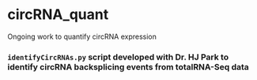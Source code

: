 # circRNA_quant
Ongoing work to quantify circRNA expression

### `identifyCircRNAs.py` script developed with Dr. HJ Park to identify circRNA backsplicing events from totalRNA-Seq data
